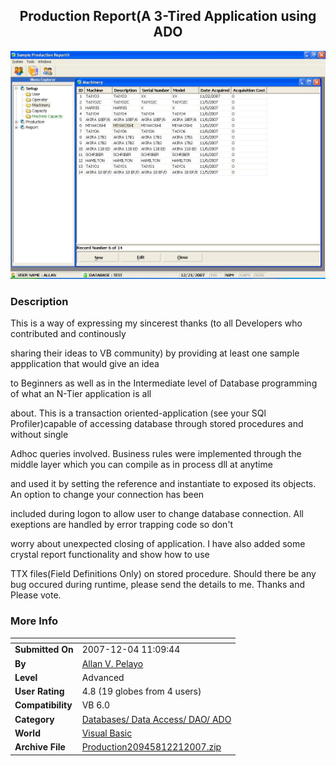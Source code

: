 ﻿<div align="center">

## Production Report\(A 3\-Tired Application using ADO

<img src="PIC20071221241113134.JPG">
</div>

### Description

This is a way of expressing my sincerest thanks (to all Developers who contributed and continously

sharing their ideas to VB community) by providing at least one sample appplication that would give an idea

to Beginners as well as in the Intermediate level of Database programming of what an N-Tier application is all

about. This is a transaction oriented-application (see your SQl Profiler)capable of accessing database through stored procedures and without single

Adhoc queries involved. Business rules were implemented through the middle layer which you can compile as in process dll at anytime

and used it by setting the reference and instantiate to exposed its objects. An option to change your connection has been

included during logon to allow user to change database connection. All exeptions are handled by error trapping code so don't

worry about unexpected closing of application. I have also added some crystal report functionality and show how to use

TTX files(Field Definitions Only) on stored procedure. Should there be any bug occured during runtime, please send the details to me. Thanks and Please vote.
 
### More Info
 


<span>             |<span>
---                |---
**Submitted On**   |2007-12-04 11:09:44
**By**             |[Allan V\. Pelayo](https://github.com/Planet-Source-Code/PSCIndex/blob/master/ByAuthor/allan-v-pelayo.md)
**Level**          |Advanced
**User Rating**    |4.8 (19 globes from 4 users)
**Compatibility**  |VB 6\.0
**Category**       |[Databases/ Data Access/ DAO/ ADO](https://github.com/Planet-Source-Code/PSCIndex/blob/master/ByCategory/databases-data-access-dao-ado__1-6.md)
**World**          |[Visual Basic](https://github.com/Planet-Source-Code/PSCIndex/blob/master/ByWorld/visual-basic.md)
**Archive File**   |[Production20945812212007\.zip](https://github.com/Planet-Source-Code/allan-v-pelayo-production-report-a-3-tired-application-using-ado__1-69788/archive/master.zip)








